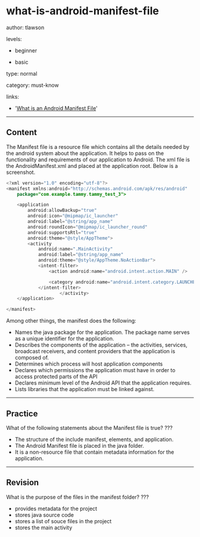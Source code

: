 # what-is-android-manifest-file
author: tlawson

levels:

  - beginner

  - basic

type: normal

category: must-know

links:

  - '[What is an Android Manifest File](https://javapapers.com/android/android-manifest/)'

---
## Content

The Manifest file is a resource file which contains all the details needed by the android system about the application. It helps to pass on the functionality and requirements of our application to Android. The xml file is the AndroidManifest.xml and placed at the application root.  Below is a screenshot. 

```java
<?xml version="1.0" encoding="utf-8"?>
<manifest xmlns:android="http://schemas.android.com/apk/res/android"
    package="com.example.tammy.tammy_test_3">

    <application
        android:allowBackup="true"
        android:icon="@mipmap/ic_launcher"
        android:label="@string/app_name"
        android:roundIcon="@mipmap/ic_launcher_round"
        android:supportsRtl="true"
        android:theme="@style/AppTheme">
        <activity
            android:name=".MainActivity"
            android:label="@string/app_name"
            android:theme="@style/AppTheme.NoActionBar">
            <intent-filter>
                <action android:name="android.intent.action.MAIN" />

                <category android:name="android.intent.category.LAUNCHER" />
            </intent-filter>
                    </activity>
    </application>

</manifest>
```

Among other things, the manifest does the following:
*	Names the java package for the application. The package name serves as a unique identifier for the application. 
*	Describes the components of the application – the activities, services, broadcast receivers, and content providers that the
  application is composed of. 
*	Determines which process will host application components
*	Declares which permissions the application must have in order to access protected parts of the API
*	Declares minimum level of the Android API that the application requires.
*	Lists libraries that the application must be linked against. 


---
## Practice

What of the following statements about the Manifest file is true?
???

* The structure of the include manifest, elements, and application.
* The Android Manifest file is placed in the java folder.
* It is a non-resource file that contain metadata information for the application. 

---
## Revision

What is the purpose of the files in the manifest folder?
???

* provides metadata for the project
* stores java source code
* stores a list of souce files in the project
* stores the main activity
